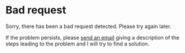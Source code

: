 
# Bad request

Sorry, there has been a bad request detected. Please try again later.

If the problem persists, please [send an email](mailto:marcvanderkamp@gmail.com)
giving a description of the steps leading to the problem and I 
will try to find a solution.

